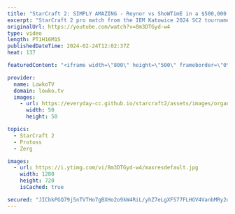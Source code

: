 ```yaml
---
title: "StarCraft 2: SIMPLY AMAZING - Reynor vs ShoWTimE in a $500,000 Tournament! (Best-of-3)"
excerpt: "StarCraft 2 pro match from the IEM Katowice 2024 SC2 tournament. This best-of-3 series is played between two European pro gamers, Reynor and ShoWTimE. This Zerg versus Protoss features hyper aggression from the Zerg in the mid-game, going up against solid defensive play from the Protoss. Support my work:"
originalUrl: https://youtube.com/watch?v=8m3DTGyd-w4
type: video
length: PT1H16M1S
publishedDateTime: 2024-02-24T12:02:37Z
heat: 137

featuredContent: "<iframe width=\"800\" height=\"500\" frameborder=\"0\" src=\"https://www.youtube.com/embed/8m3DTGyd-w4\" allow=\"accelerometer; autoplay; encrypted-media; gyroscope; picture-in-picture\" allowfullscreen></iframe>"

provider:
  name: LowkoTV
  domain: lowko.tv
  images:
    - url: https://everyday-cc.github.io/starcraft2/assets/images/organizations/lowko.tv-50x50.jpg
      width: 50
      height: 50

topics:
  - StarCraft 2
  - Protoss
  - Zerg

images:
  - url: https://i.ytimg.com/vi/8m3DTGyd-w4/maxresdefault.jpg
    width: 1280
    height: 720
    isCached: true

secured: "JICbkPGQ79j5nTVTHo7gBXHo2o9kW4RiL/yhZ7eLgXFS77FLHGV4VanbMRy2oEfRjoTONh9qchKOUn/yz6xjDibMoUUUdGrx75zyPng7bhx/Sh/IrQS+mWZnvvuK6INhh0Qp284PpxNMkd1cwTzkhCpT8TfZbURgzo/KSYc74NoBQW/hNIdbm4RWzlMwAo9rNqaX41yLaFyBWS4qzrG/k1F5YMvQWyF6gNujQ65gTMtjYgIHQdn06Vi4Y0k18KT5/EM2HgD5Tj1ECqd6MF+jFrbPJgZnqJfSE5EmeQKOGZ9FymTRRERGu8fgmBCyscyes8i38c3IwA0uRkqkGf+2qAaWnxUTJ/4UfYSuV7lIiQGXdKEg1hqNlvTGBi4h1OMRD54XLEY6AVEZF+h0+SFkJ+qxM/XsqeO507hRfKs6Srw=;KaGVSeBRxqaJ1d07toeMDg=="
---
```


